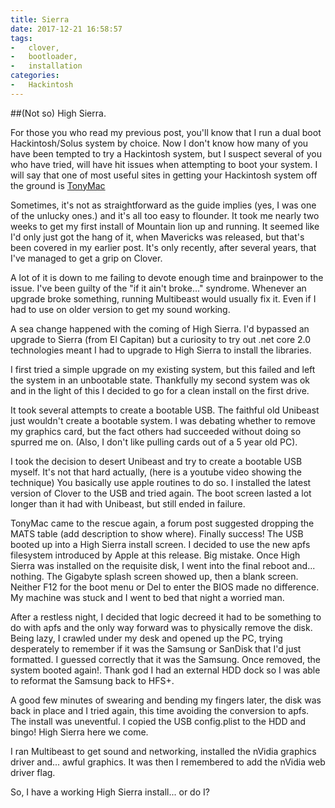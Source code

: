 ```yaml
---
title: Sierra
date: 2017-12-21 16:58:57
tags: 
-   clover,
-   bootloader,
-   installation
categories:
-   Hackintosh
---
```

##(Not so) High Sierra.

For those you who read my previous post, you'll know that I run a dual boot Hackintosh/Solus system by choice. Now I don't know how many of you have been tempted to try a Hackintosh system, but I suspect several of you who have tried, will have hit issues when attempting to boot your system. I will say that one of most useful sites in getting your Hackintosh system off the ground is [TonyMac](www.tonymacx86.com)

Sometimes, it's not as straightforward as the guide implies (yes, I was one of the unlucky ones.) and it's all too easy to flounder. It took me nearly two weeks to get my first install of Mountain lion up and running. It seemed like I'd only just got the hang of it, when Mavericks was released, but that's been covered in my earlier post. It's only recently, after several years, that I've managed to get a grip on Clover.

A lot of it is down to me failing to devote enough time and brainpower to the issue. I've been guilty of the "if it ain't broke..." syndrome. Whenever an upgrade broke something, running Multibeast would usually fix it. Even if I had to use on older version to get my sound working.

A sea change happened with the coming of High Sierra. I'd bypassed an upgrade to Sierra (from El Capitan) but a curiosity to try out .net core 2.0 technologies meant I had to upgrade to High Sierra to install the libraries.

I first tried a simple upgrade on my existing system, but this failed and left the system in an unbootable state. Thankfully my second system was ok and in the light of this I decided to go for a clean install on the first drive.

It took several attempts to create a bootable USB. The faithful old Unibeast just wouldn't create a bootable system. I was debating whether to remove my graphics card, but the fact others had succeeded without doing so spurred me on. (Also, I don't like pulling cards out of a 5 year old PC).

I took the decision to desert Unibeast and try to create a bootable USB myself. It's not that hard actually, (here is a youtube video showing the technique) You basically use apple routines to do so. I installed the latest version of Clover to the USB and tried again. The boot screen lasted a lot longer than it had with Unibeast, but still ended in failure.

TonyMac came to the rescue again, a forum post suggested dropping the MATS table (add description to show where). Finally success! The USB booted up into a High Sierra install screen. I decided to use the new apfs filesystem introduced by Apple at this release. Big mistake. Once High Sierra was installed on the requisite disk, I went into the final reboot and... nothing. The Gigabyte splash screen showed up, then a blank screen. Neither F12 for the boot menu or Del to enter the BIOS made no difference. My machine was stuck and I went to bed that night a worried man.

After a restless night, I decided that logic decreed it had to be something to do with apfs and the only way forward was to physically remove the disk. Being lazy, I crawled under my desk and opened up the PC, trying desperately to remember if it was the Samsung or SanDisk that I'd just formatted. I guessed correctly that it was the Samsung. Once removed, the system booted again!. Thank god I had an external HDD dock so I was able to reformat the Samsung back to HFS+.

A good few minutes of swearing and bending my fingers later, the disk was back in place and I tried again, this time avoiding the conversion to apfs. The install was uneventful. I copied the USB config.plist to the HDD and bingo! High Sierra here we come.

I ran Multibeast to get sound and networking, installed the nVidia graphics driver and... awful graphics. It was then I remembered to add the nVidia web driver flag.

So, I have a working High Sierra install... or do I?

